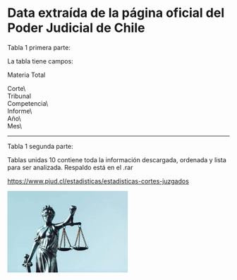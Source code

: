 # Data extraída de la página oficial del Poder Judicial de Chile

Tabla 1 primera parte:

La tabla tiene campos: 

Materia	
Total	

Corte\	
Tribunal\
Competencia\	
Informe\	
Año\	
Mes\


***

Tabla 1 segunda parte:





Tablas unidas 10 contiene toda la información descargada, ordenada y lista para ser analizada.
Respaldo está en el .rar

https://www.pjud.cl/estadisticas/estadisticas-cortes-juzgados

![alt text](pj.jpg)


